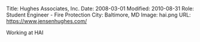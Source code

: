 Title: Hughes Associates, Inc.
Date: 2008-03-01
Modified: 2010-08-31
Role: Student Engineer - Fire Protection
City: Baltimore, MD
Image: hai.png
URL: https://www.jensenhughes.com/

Working at HAI
